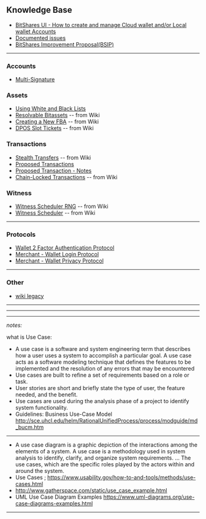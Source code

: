 ## Knowledge Base

- [BitShares UI - How to create and manage Cloud wallet and/or Local wallet Accounts](/core/knowledge_base/bitshares-ui-wallet-account-mode.md)
- [Documented issues](/core/knowledge_base/documented_issues/README.md#documented-issues)
- [BitShares Improvement Proposal(BSIP)](/core/knowledge_base/bsip_funding.md#businesses-developers-and-business-developers)

***

### Accounts

- [Multi-Signature](/core/knowledge_base/multi-signature.md#multi-signature)


### Assets
- [Using White and Black Lists](/core/knowledge_base/white_black_lists.md#using-white-and-black-lists)
- [Resolvable Bitassets](/core/knowledge_base/resolvable-bitassets.md#resolvable-bitassets) -- from Wiki
- [Creating a New FBA](/core/knowledge_base/creating-a-new-fba.md#creating-a-new-fba) -- from Wiki
- [DPOS Slot Tickets](/core/knowledge_base/dpos-slot-tickets.md#dpos-slot-tickets) -- from Wiki


### Transactions
- [Stealth Transfers](/core/knowledge_base/stealth-transfers.md#stealth-transfers) -- from Wiki
- [Proposed Transactions](/core/knowledge_base/trn_proposed_transactions.md#proposed-transactions)
- [Proposed Transaction - Notes](/core/knowledge_base/trn_proposed_notes.md#proposed-transaction---notes)
- [Chain-Locked Transactions](/core/knowledge_base/chain-locked-tx.md#chain-locked-transactions) -- from Wiki

### Witness
- [Witness Scheduler RNG](/core/knowledge_base/witness-rng.md#witness-scheduler-rng) -- from Wiki
- [Witness Scheduler](/core/knowledge_base/witness-scheduler.md#witness-scheduler) -- from Wiki


***

### Protocols 

- [Wallet 2 Factor Authentication Protocol](/core/knowledge_base/protocols/wallet_2factor_auth_protocol.md#wallet-2-factor-authentication-protocol)
- [Merchant - Wallet Login Protocol](/core/knowledge_base/protocols/merchant_login.md#merchant)
- [Merchant - Wallet Privacy Protocol](/core/knowledge_base/protocols/merchant_privacy.md#merchant)
     

***

### Other 
- [wiki legacy ](/core/knowledge_base/wiki_legacy)



***
***
***

*notes:*

what is Use Case:

- A use case is a software and system engineering term that describes how a user uses a system to accomplish a particular goal. A use case acts as a software modeling technique that defines the features to be implemented and the resolution of any errors that may be encountered
- Use cases are built to refine a set of requirements based on a role or task.
- User stories are short and briefly state the type of user, the feature needed, and the benefit. 
- Use cases are used during the analysis phase of a project to identify system functionality. 
- Guidelines:  Business Use-Case Model http://sce.uhcl.edu/helm/RationalUnifiedProcess/process/modguide/md_bucm.htm

***
 
- A use case diagram is a graphic depiction of the interactions among the elements of a system. A use case is a methodology used in system analysis to identify, clarify, and organize system requirements. ... The use cases, which are the specific roles played by the actors within and around the system.
- Use Cases ; https://www.usability.gov/how-to-and-tools/methods/use-cases.html
- http://www.gatherspace.com/static/use_case_example.html
- UML Use Case Diagram Examples https://www.uml-diagrams.org/use-case-diagrams-examples.html

***
